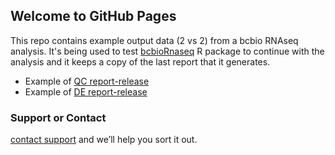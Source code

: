 ## Welcome to GitHub Pages

This repo contains example output data (2 vs 2) from a bcbio RNAseq analysis. It's being used to test [bcbioRnaseq](https://github.com/hbc/bcbioRnaseq) R package to continue with the analysis and it keeps a copy of the last report that it generates.

* Example of [QC report-release](http://bcb.io/bcbio_rnaseq_output_example/qc-release-0.0.24.html)
* Example of [DE report-release](http://bcb.io/bcbio_rnaseq_output_example/de-release-0.0.24.html)


### Support or Contact

[contact support](https://github.com/hbc/bcbioRnaseq) and we’ll help you sort it out.
